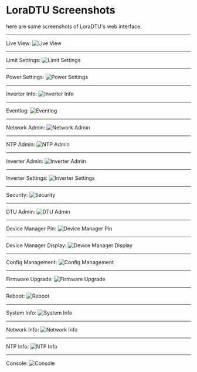 # LoraDTU Screenshots

here are some screenshots of LoraDTU's web interface.

***
Live View:
![Live View](01_LiveView.jpg)

***
Limit Settings:
![Limit Settings](15_LimitSettings.png)

***
Power Settings:
![Power Settings](16_PowerSettings.png)

***
Inverter Info:
![Inverter Info](17_InverterInfo.png)

***
Eventlog:
![Eventlog](12_Eventlog.png)

***
Network Admin:
![Network Admin](02_NetworkAdmin.png)

***
NTP Admin:
![NTP Admin](03_NtpAdmin.png)

***
Inverter Admin:
![Inverter Admin](05_InverterAdmin.png)

***
Inverter Settings:
![Inverter Settings](13_InverterSettings.png)

***
Security:
![Security](22_Security.png)

***
DTU Admin:
![DTU Admin](06_DtuAdmin.png)

***
Device Manager Pin:
![Device Manager Pin](20_DeviceManager_Pin.png)

***
Device Manager Display:
![Device Manager Display](21_DeviceManager_Display.png)

***
Config Management:
![Config Management](14_ConfigManagement.png)

***
Firmware Upgrade:
![Firmware Upgrade](07_FirmwareUpgrade.png)

***
Reboot:
![Reboot](19_Reboot.png)

***
System Info:
![System Info](11_SystemInfo.png)

***
Network Info:
![Network Info](08_NetworkInfo.png)

***
NTP Info:
![NTP Info](09_NtpInfo.png)

***
Console:
![Console](18_Console.png)
